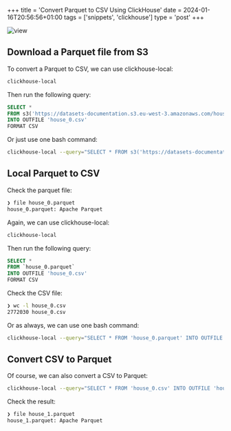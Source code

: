 +++
title = 'Convert Parquet to CSV Using ClickHouse'
date = 2024-01-16T20:56:56+01:00
tags = ['snippets', 'clickhouse']
type = 'post'
+++

![view](/images/csv-parquet.png)

## Download a Parquet file from S3

To convert a Parquet to CSV, we can use clickhouse-local:
```bash
clickhouse-local
```

Then run the following query:
```sql
SELECT *
FROM s3('https://datasets-documentation.s3.eu-west-3.amazonaws.com/house_parquet/house_0.parquet')
INTO OUTFILE 'house_0.csv'
FORMAT CSV
```

Or just use one bash command:
```bash
clickhouse-local --query="SELECT * FROM s3('https://datasets-documentation.s3.eu-west-3.amazonaws.com/house_parquet/house_0.parquet') INTO OUTFILE 'house_0.csv' FORMAT CSV"
```

## Local Parquet to CSV

Check the parquet file:
```bash
❯ file house_0.parquet
house_0.parquet: Apache Parquet
```

Again, we can use clickhouse-local:
```bash
clickhouse-local
```

Then run the following query:
```sql
SELECT *
FROM `house_0.parquet`
INTO OUTFILE 'house_0.csv'
FORMAT CSV
```


Check the CSV file:
```bash
❯ wc -l house_0.csv
2772030 house_0.csv
```

Or as always, we can use one bash command:
```bash
clickhouse-local --query="SELECT * FROM 'house_0.parquet' INTO OUTFILE 'house_0.csv' FORMAT CSV"
```

## Convert CSV to Parquet

Of course, we can also convert a CSV to Parquet:
```bash
clickhouse-local --query="SELECT * FROM 'house_0.csv' INTO OUTFILE 'house_1.parquet' FORMAT Parquet"
```

Check the result:
```bash
❯ file house_1.parquet
house_1.parquet: Apache Parquet
```
